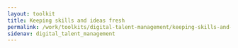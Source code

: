```yaml
---
layout: toolkit
title: Keeping skills and ideas fresh
permalink: /work/toolkits/digital-talent-management/keeping-skills-and-ideas-fresh/
sidenav: digital_talent_management
---
```


